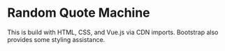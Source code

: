 # Random Quote Machine

This is build with HTML, CSS, and Vue.js via CDN imports. Bootstrap also provides some styling assistance.
